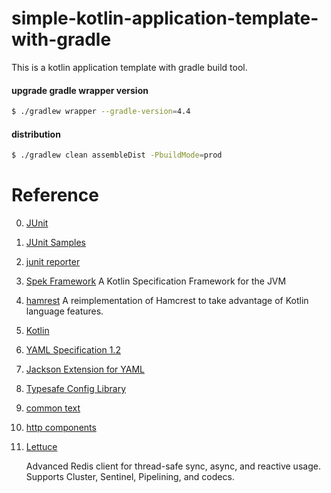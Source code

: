 # simple-kotlin-application-template-with-gradle
This is a kotlin application template with gradle build tool.

#### upgrade gradle wrapper version

```bash
$ ./gradlew wrapper --gradle-version=4.4
```

#### distribution

```bash
$ ./gradlew clean assembleDist -PbuildMode=prod
```

# Reference
0. [JUnit](http://junit.org/)
1. [JUnit Samples](https://github.com/junit-team/junit5-samples)
1. [junit reporter](https://github.com/kncept/junit-reporter)
1. [Spek Framework](http://spekframework.org/)  A Kotlin Specification Framework for the JVM
2. [hamrest](https://github.com/npryce/hamkrest) A reimplementation of Hamcrest to take advantage of Kotlin language features.
3. [Kotlin](http://kotlinlang.org/)
4. [YAML Specification 1.2](http://yaml.org/spec/1.2/spec.pdf)
5. [Jackson Extension for YAML](https://github.com/FasterXML/jackson-dataformats-text/tree/master/yaml)
6. [Typesafe Config Library](https://github.com/lightbend/config)
7. [common text](http://commons.apache.org/proper/commons-text/userguide.html)
8. [http components](https://projects.apache.org/project.html?httpcomponents-client)
9. [Lettuce](https://lettuce.io/docs/) 
   
   Advanced Redis client for thread-safe sync, async, and reactive usage. Supports Cluster, Sentinel, Pipelining, and codecs.